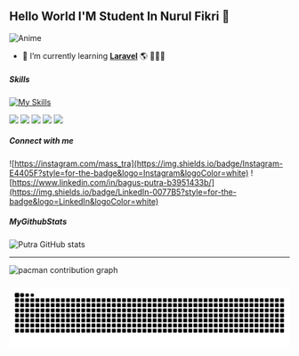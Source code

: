 ## Hello World I'M Student In Nurul Fikri 👋

![Anime](https://media2.giphy.com/media/v1.Y2lkPTc5MGI3NjExZnF2aGt1MHMwOHZhbXRrYjZybmdtcGVuc3o1NzYzY3I5M2V3emFrcyZlcD12MV9pbnRlcm5hbF9naWZfYnlfaWQmY3Q9Zw/6U47YlEnJQNeb05Csh/giphy.gif)

<!--
**putradepok/putradepok** is a ✨ _special_ ✨ repository because its `README.md` (this file) appears on your GitHub profile.

Here are some ideas to get you started:

- 🔭 I’m currently working on ...
- 🌱 I’m currently learning ...
- 👯 I’m looking to collaborate on ...
- 🤔 I’m looking for help with ...
- 💬 Ask me about ...
- 📫 How to reach me: ...
- 😄 Pronouns: ...
- ⚡ Fun fact: ...
-->


- 🌱 I’m currently learning [**Laravel**](https:Laravel.com)
🌎 🚓😋🚦

##### Skills

[![My Skills](https://skillicons.dev/icons?i=js,html,css,php,laravel)](https://skillicons.dev)

<img src = "https://img.shields.io/badge/HTML5-E34F26?style=for-the-badge&logo=html5&logoColor=white"/>
<img src = "https://img.shields.io/badge/CSS3-1572B6?style=for-the-badge&logo=css3&Color="/>
<img src = "https://img.shields.io/badge/JavaScript-32330?style=for-the-badge&logo=javascript&logoColor="/>
<img src = "https://img.shields.io/badge/PHP-777BB4?style=for-the-badge&logo=php&logoColor=white"/>
<img src = "https://img.shields.io/badge/Laravel-FF2D20?style=for-the-badge&logo=laravel&logoColor=white"/>


##### Connect with me
![https://instagram.com/mass_tra](https://img.shields.io/badge/Instagram-E4405F?style=for-the-badge&logo=Instagram&logoColor=white) ![https://www.linkedin.com/in/bagus-putra-b3951433b/](https://img.shields.io/badge/LinkedIn-0077B5?style=for-the-badge&logo=LinkedIn&logoColor=white)



##### MyGithubStats
![Putra GitHub stats](https://github-readme-stats.vercel.app/api?username=PutraDepok&show_icons=true&theme=gruvbox)


*****
<picture>
  <source media="(prefers-color-scheme: dark)" srcset="https://raw.githubusercontent.com/putradepok/putradepok/output/pacman-contribution-graph-dark.svg">
  <source media="(prefers-color-scheme: light)" srcset="https://raw.githubusercontent.com/putradepok/putradepok/output/pacman-contribution-graph.svg">
  <img alt="pacman contribution graph" src="https://raw.githubusercontent.com/putradepok/putradepok/output/pacman-contribution-graph.svg">
</picture>

###

<img src="https://raw.githubusercontent.com/putradepok/putradepok/output/snake.svg" alt="Snake animation" />

###